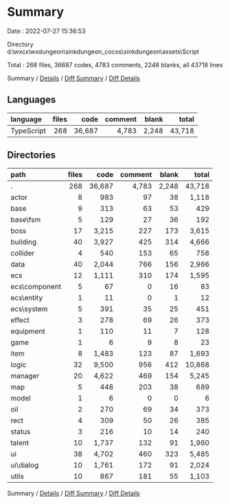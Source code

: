 # Summary

Date : 2022-07-27 15:36:53

Directory d:\\wxcx\\wxdungeon\\sinkdungeon_cocos\\sinkdungeon\\assets\\Script

Total : 268 files,  36687 codes, 4783 comments, 2248 blanks, all 43718 lines

Summary / [Details](details.md) / [Diff Summary](diff.md) / [Diff Details](diff-details.md)

## Languages
| language | files | code | comment | blank | total |
| :--- | ---: | ---: | ---: | ---: | ---: |
| TypeScript | 268 | 36,687 | 4,783 | 2,248 | 43,718 |

## Directories
| path | files | code | comment | blank | total |
| :--- | ---: | ---: | ---: | ---: | ---: |
| . | 268 | 36,687 | 4,783 | 2,248 | 43,718 |
| actor | 8 | 983 | 97 | 38 | 1,118 |
| base | 9 | 313 | 63 | 53 | 429 |
| base\\fsm | 5 | 129 | 27 | 36 | 192 |
| boss | 17 | 3,215 | 227 | 173 | 3,615 |
| building | 40 | 3,927 | 425 | 314 | 4,666 |
| collider | 4 | 540 | 153 | 65 | 758 |
| data | 40 | 2,044 | 766 | 156 | 2,966 |
| ecs | 12 | 1,111 | 310 | 174 | 1,595 |
| ecs\\component | 5 | 67 | 0 | 16 | 83 |
| ecs\\entity | 1 | 11 | 0 | 1 | 12 |
| ecs\\system | 5 | 391 | 35 | 25 | 451 |
| effect | 3 | 278 | 69 | 26 | 373 |
| equipment | 1 | 110 | 11 | 7 | 128 |
| game | 1 | 6 | 9 | 8 | 23 |
| item | 8 | 1,483 | 123 | 87 | 1,693 |
| logic | 32 | 9,500 | 956 | 412 | 10,868 |
| manager | 20 | 4,622 | 469 | 154 | 5,245 |
| map | 5 | 448 | 203 | 38 | 689 |
| model | 1 | 6 | 0 | 0 | 6 |
| oil | 2 | 270 | 69 | 34 | 373 |
| rect | 4 | 309 | 50 | 26 | 385 |
| status | 3 | 216 | 10 | 14 | 240 |
| talent | 10 | 1,737 | 132 | 91 | 1,960 |
| ui | 38 | 4,702 | 460 | 323 | 5,485 |
| ui\\dialog | 10 | 1,761 | 172 | 91 | 2,024 |
| utils | 10 | 867 | 181 | 55 | 1,103 |

Summary / [Details](details.md) / [Diff Summary](diff.md) / [Diff Details](diff-details.md)
